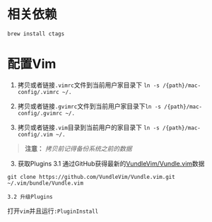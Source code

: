 # 相关依赖

```
brew install ctags
```

# 配置Vim

1. 拷贝或者链接`.vimrc`文件到当前用户家目录下
   `ln -s /{path}/mac-config/.vimrc ~/.`
   
2. 拷贝或者链接`.gvimrc`文件到当前用户家目录下`ln -s /{path}/mac-config/.gvimrc ~/.`

3. 拷贝或者链接`.vim`目录到当前用户的家目录下
   `ln -s /{path}/mac-config/.vim ~/.`

> **注意：**  *拷贝前记得备份系统之前的数据*

3. 获取Plugins
    3.1 通过GitHub获得最新的[VundleVim/Vundle.vim](https://github.com/VundleVim/Vundle.vim)数据 
```
git clone https://github.com/VundleVim/Vundle.vim.git ~/.vim/bundle/Vundle.vim
```
    3.2 升级Plugins
打开`vim`并且运行`:PluginInstall`
